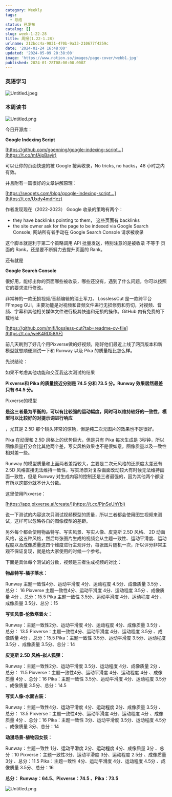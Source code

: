 ```yaml
---
category: Weekly
tags:
  - 总结
status: 已发布
catalog: []
slug: week-1-22-28
title: 周报(1.22-1.28)
urlname: 212bcc4a-9831-470b-9a33-210677f4259c
date: '2024-01-24 16:48:00'
updated: '2024-05-09 20:38:00'
image: 'https://www.notion.so/images/page-cover/webb1.jpg'
published: 2024-01-28T08:00:00.000Z
---
```


### 英语学习


![Untitled.jpeg](https://prod-files-secure.s3.us-west-2.amazonaws.com/5d24fe63-e567-4804-86f9-9fdc62e13082/13f89310-e18e-4344-b5f8-95c58ff07f1e/Untitled.jpeg?X-Amz-Algorithm=AWS4-HMAC-SHA256&X-Amz-Content-Sha256=UNSIGNED-PAYLOAD&X-Amz-Credential=ASIAZI2LB4663IENNK4U%2F20250403%2Fus-west-2%2Fs3%2Faws4_request&X-Amz-Date=20250403T213419Z&X-Amz-Expires=3600&X-Amz-Security-Token=IQoJb3JpZ2luX2VjEI3%2F%2F%2F%2F%2F%2F%2F%2F%2F%2FwEaCXVzLXdlc3QtMiJGMEQCIDQpqNCXo2aIG6wo23wjHYMsdwzs%2FFsnUD8O3zBHPESSAiBR2YCwNN3POIvM1LEVxcU9AT2rsPDBf%2B%2BE8mcXH3a94SqIBAj2%2F%2F%2F%2F%2F%2F%2F%2F%2F%2F8BEAAaDDYzNzQyMzE4MzgwNSIMTH1Pj7ID2cQsdtpXKtwDHWG0nL8kj3sg5pCz%2FLkMRwL8syz6u8lwScePShhN0YQYPss903DG9X3WIwb999OoZMRHpq9eJOjPn5OyXJjKmAbmrYQYpaRhGZ9UhPJIqinfvW%2BhMRq0NLfc3v1EhAMQ2nR%2F4cx0WxgYlkNzdNPphtFHmOZIlUx7jaNtjks4RDoanFbP3nR44ITKghZAnRlGLFml8SvKo5Buxz9bB9Ay2CUoB%2FLcL0Bmt6K3TxKtAbaAs3Mp5Rn3p%2FhJkAvBcB3eQYUAISuoLXTmn8mNaWTrUxrDCqz9fqqWJdyGGz9%2Fx1hyQj%2B8nUUD1WBaVrcfvHKY5Tmv%2FTVCWBn5uLmOenZzeocvGxgHNYnNOqQUA5lH%2BaMU%2B26b8u7i%2BQv6AA0Ma%2FQCAkCs19y1%2BUTrxYZEm8WyMlubdwm9aXFWWp3PAE298bfLO4yjJb5Vv1s7%2Fc%2BcqFCTU4Tyau3llmeB3SSbH8a6xc1YaepqHlvbZTpR4JeFsjbTMqFRdVa2mkIWooz53P8DawTXJrG5rArjFKjOfNL0foookwyyrgbtJHxEDSaLOoBo%2BZqBYW9Mpt6dR750gDIRJCizMaqQpAWMzZuCKYOYuN4hzdPrg8FXulbG5Y1O8MEPLVg92llTRiJGf44w2%2Bm7vwY6pgEhc07JJaNtcgv0vonOKmMLPEMrua2yvcY5U6wgXmduJY7kJvsHrMOlq69uCw%2FdZr1if5iweCrQe41BC7YvGIJEttS1q6afBxzUNhVfz4IMITzqKOJgnjMldGt7epn0SOYkaN7Hr%2BcbJwpjdMTBHVLGx0xoBOjSBbrEkyFETqm6HeI5sbvTq%2BoZhYUEMbBx1YaOGpFnel%2BUCew7GaDyQwbKExUmy06L&X-Amz-Signature=92551e68aae1825020c1d75f12039c66340f53f15c755c919a10a1d53061c81b&X-Amz-SignedHeaders=host&x-id=GetObject)


### 本周读书


![Untitled.png](https://prod-files-secure.s3.us-west-2.amazonaws.com/5d24fe63-e567-4804-86f9-9fdc62e13082/4230a01f-03e6-45a7-9f78-5892b7e77e85/Untitled.png?X-Amz-Algorithm=AWS4-HMAC-SHA256&X-Amz-Content-Sha256=UNSIGNED-PAYLOAD&X-Amz-Credential=ASIAZI2LB4663IENNK4U%2F20250403%2Fus-west-2%2Fs3%2Faws4_request&X-Amz-Date=20250403T213419Z&X-Amz-Expires=3600&X-Amz-Security-Token=IQoJb3JpZ2luX2VjEI3%2F%2F%2F%2F%2F%2F%2F%2F%2F%2FwEaCXVzLXdlc3QtMiJGMEQCIDQpqNCXo2aIG6wo23wjHYMsdwzs%2FFsnUD8O3zBHPESSAiBR2YCwNN3POIvM1LEVxcU9AT2rsPDBf%2B%2BE8mcXH3a94SqIBAj2%2F%2F%2F%2F%2F%2F%2F%2F%2F%2F8BEAAaDDYzNzQyMzE4MzgwNSIMTH1Pj7ID2cQsdtpXKtwDHWG0nL8kj3sg5pCz%2FLkMRwL8syz6u8lwScePShhN0YQYPss903DG9X3WIwb999OoZMRHpq9eJOjPn5OyXJjKmAbmrYQYpaRhGZ9UhPJIqinfvW%2BhMRq0NLfc3v1EhAMQ2nR%2F4cx0WxgYlkNzdNPphtFHmOZIlUx7jaNtjks4RDoanFbP3nR44ITKghZAnRlGLFml8SvKo5Buxz9bB9Ay2CUoB%2FLcL0Bmt6K3TxKtAbaAs3Mp5Rn3p%2FhJkAvBcB3eQYUAISuoLXTmn8mNaWTrUxrDCqz9fqqWJdyGGz9%2Fx1hyQj%2B8nUUD1WBaVrcfvHKY5Tmv%2FTVCWBn5uLmOenZzeocvGxgHNYnNOqQUA5lH%2BaMU%2B26b8u7i%2BQv6AA0Ma%2FQCAkCs19y1%2BUTrxYZEm8WyMlubdwm9aXFWWp3PAE298bfLO4yjJb5Vv1s7%2Fc%2BcqFCTU4Tyau3llmeB3SSbH8a6xc1YaepqHlvbZTpR4JeFsjbTMqFRdVa2mkIWooz53P8DawTXJrG5rArjFKjOfNL0foookwyyrgbtJHxEDSaLOoBo%2BZqBYW9Mpt6dR750gDIRJCizMaqQpAWMzZuCKYOYuN4hzdPrg8FXulbG5Y1O8MEPLVg92llTRiJGf44w2%2Bm7vwY6pgEhc07JJaNtcgv0vonOKmMLPEMrua2yvcY5U6wgXmduJY7kJvsHrMOlq69uCw%2FdZr1if5iweCrQe41BC7YvGIJEttS1q6afBxzUNhVfz4IMITzqKOJgnjMldGt7epn0SOYkaN7Hr%2BcbJwpjdMTBHVLGx0xoBOjSBbrEkyFETqm6HeI5sbvTq%2BoZhYUEMbBx1YaOGpFnel%2BUCew7GaDyQwbKExUmy06L&X-Amz-Signature=ceef5513b948a2f8fa6134f1b458bf77dfe0b6ef4324714facb4c5cc39686fe0&X-Amz-SignedHeaders=host&x-id=GetObject)


今日开源库：


**Google Indexing Script**


[https://github.com/goenning/google-indexing-script…](https://t.co/mfAipBayir)


可以让你的页面快速的被 Google 搜索收录，No tricks, no hacks，48 小时之内有效。

并且附有一篇很好的文章讲解原理：


[https://seogets.com/blog/google-indexing-script…](https://t.co/Uxdy4mdHez)


作者发现现在（2022-2023） Google 收录的策略有两个：

- they have backlinks pointing to them， 这些页面有 backlinks
- the site owner ask for the page to be indexed via Google Search Console; 网站所有者手动在 Google Search Console 请求被收录

这个脚本就是利于第二个策略调用 API 批量发送，特别注意的是被收录 不等于 页面的 Rank，还是要不断努力去提升页面的 Rank。

还有就是


**Google Search Console**


很好用，能标出你的页面哪些被收录，哪些还没有，遇到了什么问题，你可以按照它的要求进行修改。


非常棒的一款无损视频/音频编辑的瑞士军刀， LosslessCut 是一款跨平台 FFmpeg GUI，主要功能是对视频和音频文件进行无损修剪和剪切，对视频、音频、字幕和其他相关媒体文件进行极其快速和无损的操作。GitHub 内有免费的下载地址


[https://github.com/mifi/lossless-cut?tab=readme-ov-file](https://t.co/weK4RD58AF)


前几天刷到了好几个用Pixverse做的好视频，刚好他们最近上线了网页版本和新模型就想顺便测试一下和 Runway 以及 Pika 的质量相比怎么样。

先说结论：

如果不考虑其他功能和交互我这次测试的结果


**Pixverse和 Pika 的质量接近分别是 74.5 分和 73.5 分。Runway 效果居然最差只有 64.5 分。**


Pixverse的模型


**是这三者最为平衡的，可以有比较强的运动幅度，同时可以维持较好的一致性，模型可以比较好的对提示词进行响应**


，尤其是 2.5D 那个镜头非常的惊艳，但是纯二次元图片的效果也不是很好。

Pika 在动漫和 2.5D 风格上的优势巨大，但是只有 Pika 每次生成是 3秒钟，所以图像质量打分会比其他两个差，写实风格效果也不是很如意，图像质量以及一致性相对差一些。

Runway 的模型质量和上面两者差距较大，主要是二次元风格的还原度太差还有 2.5D 风格直接无法维持一致性，写实场景对复杂画面改动较大有时候无法维持画面一致性，但是 Runway 对生成内容的控制还是三者最强的，因为其他两个都没有所以这部分就不计入分数。

这里使用Pixverse：


[https://app.pixverse.ai/create/](https://t.co/PjnSeUhYbi)


说一下测试的内容这次只测试视频模型的质量，所以三者都会使用图生视频来测试，这样可以忽略各自的图像模型的差距。

另外每个都会使用物品特写、写实风景、写实人像、皮克斯 2.5D 风格、 2D 动画风格，这五种风格，然后每张图片生成的视频会从主题一致性、运动平滑度、运动程度以及成像质量这四个维度进行主观评分，每张图片随机一次，所以评分非常主观不保证复现，就是给大家使用的时候一个参考。

下面是具体每个测试的分数，视频是三者生成视频的对比：


**物品特写-橘子落水：**


Runway   主题一致性4分、运动平滑度 4分、运动程度 4.5分、成像质量 3.5分 、总分： 16
Pixverse 主题一致性4分、运动平滑度 4分、运动程度 3.5分 、成像质量 4分 、总分：15.5
Pika 主题一致性 3.5分、运动平滑度 4分、运动程度 4分 、成像质量 3.5分、总分：15


**写实风景-伦敦塔着火：**


Runway：主题一致性2分、运动平滑度 4分、运动程度 4分、成像质量 3.5分 、总分： 13.5
Pixverse：主题一致性4分、运动平滑度 4分、运动程度 3.5分 、成像质量 4分 、总分：15.5
Pika：主题一致性 3.5分、运动平滑度 3.5分、运动程度 3.5分 、成像质量 3.5分、总分：14


**皮克斯 2.5D 风格-拟人狐狸：**


Runway：主题一致性2分、运动平滑度 3.5分、运动程度 4分、成像质量 2分 、总分： 11.5
Pixverse：主题一致性4分、运动平滑度 4分、运动程度 4分 、成像质量 4分 、总分：16
Pika：主题一致性 3.5分、运动平滑度 4分、运动程度 3.5分 、成像质量 3.5分、总分：14.5


**写实人像-水面古装：**


Runway：主题一致性4分、运动平滑度 4分、运动程度 2分、成像质量 3.5分 、总分： 13.5
Pixverse：主题一致性4分、运动平滑度 4分、运动程度 4分 、成像质量 4分 、总分：16
Pika：主题一致性 3分、运动平滑度 3.5分、运动程度 4.5分 、成像质量 3分、总分：14


**动漫场景-植物园女孩：**


Runway：主题一致性 1分、运动平滑度 2分、运动程度 4分、成像质量 3分 、总分：10
Pixverse：主题一致性3分、运动平滑度 3分、运动程度 2.5分 、成像质量 3分 、总分：11.5
Pika：主题一致性 4分、运动平滑度 4分、运动程度 4.5分 、成像质量 3.5分、总分：16


**总分： Runway：64.5、Pixverse：74.5 、Pika：73.5**


![Untitled.png](https://prod-files-secure.s3.us-west-2.amazonaws.com/5d24fe63-e567-4804-86f9-9fdc62e13082/8e04e5ad-2b05-4144-8058-53bf010acfd3/Untitled.png?X-Amz-Algorithm=AWS4-HMAC-SHA256&X-Amz-Content-Sha256=UNSIGNED-PAYLOAD&X-Amz-Credential=ASIAZI2LB4663IENNK4U%2F20250403%2Fus-west-2%2Fs3%2Faws4_request&X-Amz-Date=20250403T213419Z&X-Amz-Expires=3600&X-Amz-Security-Token=IQoJb3JpZ2luX2VjEI3%2F%2F%2F%2F%2F%2F%2F%2F%2F%2FwEaCXVzLXdlc3QtMiJGMEQCIDQpqNCXo2aIG6wo23wjHYMsdwzs%2FFsnUD8O3zBHPESSAiBR2YCwNN3POIvM1LEVxcU9AT2rsPDBf%2B%2BE8mcXH3a94SqIBAj2%2F%2F%2F%2F%2F%2F%2F%2F%2F%2F8BEAAaDDYzNzQyMzE4MzgwNSIMTH1Pj7ID2cQsdtpXKtwDHWG0nL8kj3sg5pCz%2FLkMRwL8syz6u8lwScePShhN0YQYPss903DG9X3WIwb999OoZMRHpq9eJOjPn5OyXJjKmAbmrYQYpaRhGZ9UhPJIqinfvW%2BhMRq0NLfc3v1EhAMQ2nR%2F4cx0WxgYlkNzdNPphtFHmOZIlUx7jaNtjks4RDoanFbP3nR44ITKghZAnRlGLFml8SvKo5Buxz9bB9Ay2CUoB%2FLcL0Bmt6K3TxKtAbaAs3Mp5Rn3p%2FhJkAvBcB3eQYUAISuoLXTmn8mNaWTrUxrDCqz9fqqWJdyGGz9%2Fx1hyQj%2B8nUUD1WBaVrcfvHKY5Tmv%2FTVCWBn5uLmOenZzeocvGxgHNYnNOqQUA5lH%2BaMU%2B26b8u7i%2BQv6AA0Ma%2FQCAkCs19y1%2BUTrxYZEm8WyMlubdwm9aXFWWp3PAE298bfLO4yjJb5Vv1s7%2Fc%2BcqFCTU4Tyau3llmeB3SSbH8a6xc1YaepqHlvbZTpR4JeFsjbTMqFRdVa2mkIWooz53P8DawTXJrG5rArjFKjOfNL0foookwyyrgbtJHxEDSaLOoBo%2BZqBYW9Mpt6dR750gDIRJCizMaqQpAWMzZuCKYOYuN4hzdPrg8FXulbG5Y1O8MEPLVg92llTRiJGf44w2%2Bm7vwY6pgEhc07JJaNtcgv0vonOKmMLPEMrua2yvcY5U6wgXmduJY7kJvsHrMOlq69uCw%2FdZr1if5iweCrQe41BC7YvGIJEttS1q6afBxzUNhVfz4IMITzqKOJgnjMldGt7epn0SOYkaN7Hr%2BcbJwpjdMTBHVLGx0xoBOjSBbrEkyFETqm6HeI5sbvTq%2BoZhYUEMbBx1YaOGpFnel%2BUCew7GaDyQwbKExUmy06L&X-Amz-Signature=8af2d024367823215faedf366d8f60e9b6a9a94a6feebc609aca0bba80cfbb92&X-Amz-SignedHeaders=host&x-id=GetObject)

